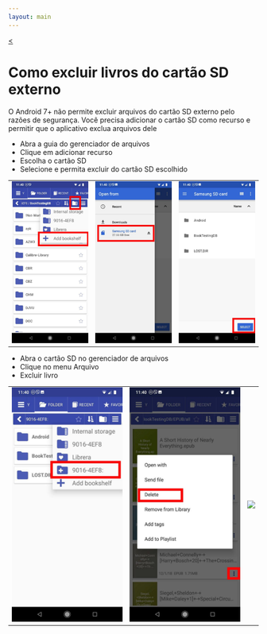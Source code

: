 ```yaml
---
layout: main
---
```

[<](/wiki/faq/pt)

# Como excluir livros do cartão SD externo

O Android 7+ não permite excluir arquivos do cartão SD externo pelo
razões de segurança.
Você precisa adicionar o cartão SD como recurso e permitir que o aplicativo exclua arquivos dele

* Abra a guia do gerenciador de arquivos
* Clique em adicionar recurso
* Escolha o cartão SD
* Selecione e permita excluir do cartão SD escolhido

||||
|-|-|-|
|![](1.jpg)|![](2.jpg)|![](3.jpg)|

* Abra o cartão SD no gerenciador de arquivos
* Clique no menu Arquivo
* Excluir livro

||||
|-|-|-|
|![](4.jpg)|![](5.jpg)|![](6.jpg)|
